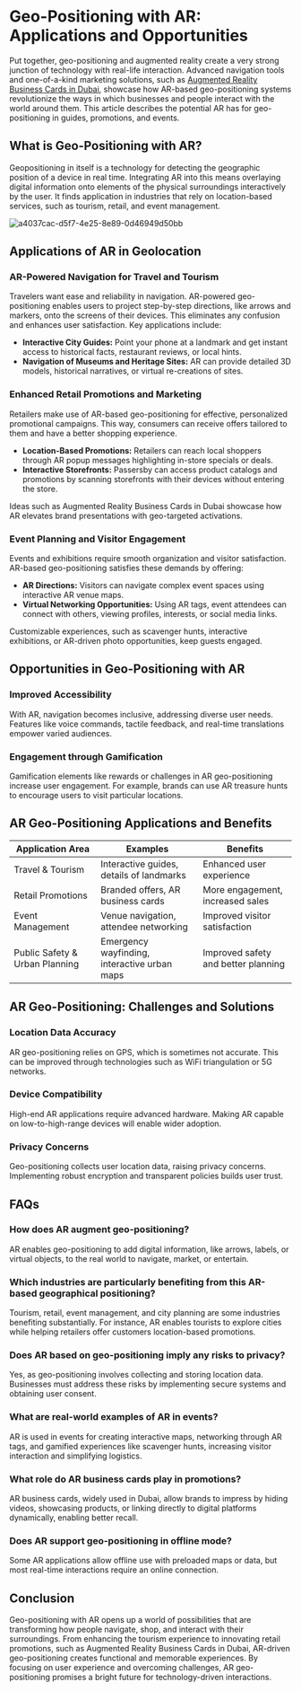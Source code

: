 # **Geo-Positioning with AR: Applications and Opportunities**

Put together, geo-positioning and augmented reality create a very strong junction of technology with real-life interaction. Advanced navigation tools and one-of-a-kind marketing solutions, such as [Augmented Reality Business Cards in Dubai](https://digitalkilo.com/augmented-reality.html), showcase how AR-based geo-positioning systems revolutionize the ways in which businesses and people interact with the world around them. This article describes the potential AR has for geo-positioning in guides, promotions, and events.

## **What is Geo-Positioning with AR?**

Geopositioning in itself is a technology for detecting the geographic position of a device in real time. Integrating AR into this means overlaying digital information onto elements of the physical surroundings interactively by the user. It finds application in industries that rely on location-based services, such as tourism, retail, and event management.

![a4037cac-d5f7-4e25-8e89-0d46949d50bb](https://github.com/user-attachments/assets/f3e8aeae-4d9e-4ab5-b3b6-ea2dcae656be)

## **Applications of AR in Geolocation**

### **AR-Powered Navigation for Travel and Tourism**

Travelers want ease and reliability in navigation. AR-powered geo-positioning enables users to project step-by-step directions, like arrows and markers, onto the screens of their devices. This eliminates any confusion and enhances user satisfaction. Key applications include:

- **Interactive City Guides:** Point your phone at a landmark and get instant access to historical facts, restaurant reviews, or local hints.
- **Navigation of Museums and Heritage Sites:** AR can provide detailed 3D models, historical narratives, or virtual re-creations of sites.

### **Enhanced Retail Promotions and Marketing**

Retailers make use of AR-based geo-positioning for effective, personalized promotional campaigns. This way, consumers can receive offers tailored to them and have a better shopping experience.

- **Location-Based Promotions:** Retailers can reach local shoppers through AR popup messages highlighting in-store specials or deals.
- **Interactive Storefronts:** Passersby can access product catalogs and promotions by scanning storefronts with their devices without entering the store.

Ideas such as Augmented Reality Business Cards in Dubai showcase how AR elevates brand presentations with geo-targeted activations.

### **Event Planning and Visitor Engagement**

Events and exhibitions require smooth organization and visitor satisfaction. AR-based geo-positioning satisfies these demands by offering:

- **AR Directions:** Visitors can navigate complex event spaces using interactive AR venue maps.
- **Virtual Networking Opportunities:** Using AR tags, event attendees can connect with others, viewing profiles, interests, or social media links.

Customizable experiences, such as scavenger hunts, interactive exhibitions, or AR-driven photo opportunities, keep guests engaged.

## **Opportunities in Geo-Positioning with AR**

### **Improved Accessibility**

With AR, navigation becomes inclusive, addressing diverse user needs. Features like voice commands, tactile feedback, and real-time translations empower varied audiences.

### **Engagement through Gamification**

Gamification elements like rewards or challenges in AR geo-positioning increase user engagement. For example, brands can use AR treasure hunts to encourage users to visit particular locations.

## **AR Geo-Positioning Applications and Benefits**

| Application Area | Examples | Benefits |
| --- | --- | --- |
| Travel & Tourism | Interactive guides, details of landmarks | Enhanced user experience |
| Retail Promotions | Branded offers, AR business cards | More engagement, increased sales |
| Event Management | Venue navigation, attendee networking | Improved visitor satisfaction |
| Public Safety & Urban Planning | Emergency wayfinding, interactive urban maps | Improved safety and better planning |

## **AR Geo-Positioning: Challenges and Solutions**

### **Location Data Accuracy**

AR geo-positioning relies on GPS, which is sometimes not accurate. This can be improved through technologies such as WiFi triangulation or 5G networks.

### **Device Compatibility**

High-end AR applications require advanced hardware. Making AR capable on low-to-high-range devices will enable wider adoption.

### **Privacy Concerns**

Geo-positioning collects user location data, raising privacy concerns. Implementing robust encryption and transparent policies builds user trust.

## **FAQs**

### **How does AR augment geo-positioning?**

AR enables geo-positioning to add digital information, like arrows, labels, or virtual objects, to the real world to navigate, market, or entertain.

### **Which industries are particularly benefiting from this AR-based geographical positioning?**

Tourism, retail, event management, and city planning are some industries benefiting substantially. For instance, AR enables tourists to explore cities while helping retailers offer customers location-based promotions.

### **Does AR based on geo-positioning imply any risks to privacy?**

Yes, as geo-positioning involves collecting and storing location data. Businesses must address these risks by implementing secure systems and obtaining user consent.

### **What are real-world examples of AR in events?**

AR is used in events for creating interactive maps, networking through AR tags, and gamified experiences like scavenger hunts, increasing visitor interaction and simplifying logistics.

### **What role do AR business cards play in promotions?**

AR business cards, widely used in Dubai, allow brands to impress by hiding videos, showcasing products, or linking directly to digital platforms dynamically, enabling better recall.

### **Does AR support geo-positioning in offline mode?**

Some AR applications allow offline use with preloaded maps or data, but most real-time interactions require an online connection.

## **Conclusion**

Geo-positioning with AR opens up a world of possibilities that are transforming how people navigate, shop, and interact with their surroundings. From enhancing the tourism experience to innovating retail promotions, such as Augmented Reality Business Cards in Dubai, AR-driven geo-positioning creates functional and memorable experiences. By focusing on user experience and overcoming challenges, AR geo-positioning promises a bright future for technology-driven interactions.
